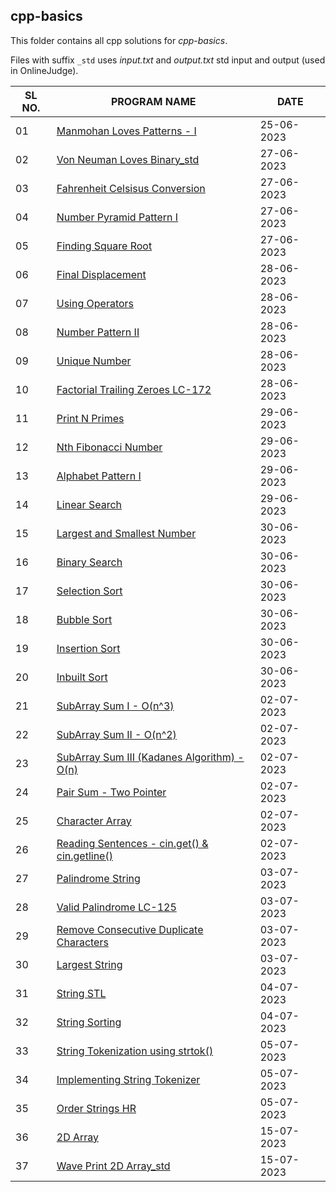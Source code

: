 ## cpp-basics

This folder contains all cpp solutions for _cpp-basics_.

Files with suffix `_std` uses _input.txt_ and _output.txt_ std input and output (used in OnlineJudge).

| SL NO. | PROGRAM NAME                                                                                            | DATE       |
| ------ | ------------------------------------------------------------------------------------------------------- | ---------- |
| 01     | [Manmohan Loves Patterns - I](<01_Manmohan Loves Patterns - I.cpp>)                                     | 25-06-2023 |
| 02     | [Von Neuman Loves Binary_std](<02_Von Neuman Loves Binary_std.cpp>)                                     | 27-06-2023 |
| 03     | [Fahrenheit Celsisus Conversion](<03_Fahrenheit Celsisus Conversion.cpp>)                               | 27-06-2023 |
| 04     | [Number Pyramid Pattern I](<04_Number Pyramid Pattern I.cpp>)                                           | 27-06-2023 |
| 05     | [Finding Square Root](<05_Finding Square Root.cpp>)                                                     | 27-06-2023 |
| 06     | [Final Displacement](<06_Final Displacement.cpp>)                                                       | 28-06-2023 |
| 07     | [Using Operators](<07_Using Operators.cpp>)                                                             | 28-06-2023 |
| 08     | [Number Pattern II](<08_Number Pattern II.cpp>)                                                         | 28-06-2023 |
| 09     | [Unique Number](<09_Unique Number.cpp>)                                                                 | 28-06-2023 |
| 10     | [Factorial Trailing Zeroes LC-172](<10_Factorial Trailing Zeroes LC-172.cpp>)                           | 28-06-2023 |
| 11     | [Print N Primes](<11_Print N Primes.cpp>)                                                               | 29-06-2023 |
| 12     | [Nth Fibonacci Number](<12_Nth Fibonacci Number.cpp>)                                                   | 29-06-2023 |
| 13     | [Alphabet Pattern I](<13_Alphabet Pattern I.cpp>)                                                       | 29-06-2023 |
| 14     | [Linear Search](<14_Linear Search.cpp>)                                                                 | 29-06-2023 |
| 15     | [Largest and Smallest Number](<15_Largest and Smallest Number.cpp>)                                     | 30-06-2023 |
| 16     | [Binary Search](<16_Binary Search.cpp>)                                                                 | 30-06-2023 |
| 17     | [Selection Sort](<17_Selection Sort.cpp>)                                                               | 30-06-2023 |
| 18     | [Bubble Sort](<18_Bubble Sort.cpp>)                                                                     | 30-06-2023 |
| 19     | [Insertion Sort](<19_Insertion Sort.cpp>)                                                               | 30-06-2023 |
| 20     | [Inbuilt Sort](<20_Inbuilt Sort.cpp>)                                                                   | 30-06-2023 |
| 21     | [SubArray Sum I - O(n^3)](<21_SubArray Sum I - O(n3).cpp>)                                              | 02-07-2023 |
| 22     | [SubArray Sum II - O(n^2)](<22_SubArray Sum II - O(n2).cpp>)                                            | 02-07-2023 |
| 23     | [SubArray Sum III (Kadanes Algorithm) - O(n)](<23_SubArray Sum III (Kadanes Algorithm) - O(n).cpp>)     | 02-07-2023 |
| 24     | [Pair Sum - Two Pointer](<24_Pair Sum - Two Pointer.cpp>)                                               | 02-07-2023 |
| 25     | [Character Array](<25_Character Array.cpp>)                                                             | 02-07-2023 |
| 26     | [Reading Sentences - cin.get() & cin.getline()](<26_Reading Sentences - cin.get() & cin.getline().cpp>) | 02-07-2023 |
| 27     | [Palindrome String](<27_Palindrome String.cpp>)                                                         | 03-07-2023 |
| 28     | [Valid Palindrome LC-125](<28_Valid Palindrome LC-125.cpp>)                                             | 03-07-2023 |
| 29     | [Remove Consecutive Duplicate Characters](<29_Remove Consecutive Duplicate Characters.cpp>)             | 03-07-2023 |
| 30     | [Largest String](<30_Largest String.cpp>)                                                               | 03-07-2023 |
| 31     | [String STL](<31_String STL.cpp>)                                                                       | 04-07-2023 |
| 32     | [String Sorting](<32_String Sorting.cpp>)                                                               | 04-07-2023 |
| 33     | [String Tokenization using strtok()](<33_String Tokenization using strtok().cpp>)                       | 05-07-2023 |
| 34     | [Implementing String Tokenizer](<34_Implementing String Tokenizer.cpp>)                                 | 05-07-2023 |
| 35     | [Order Strings HR](<35_Order Strings HR.cpp>)                                                           | 05-07-2023 |
| 36     | [2D Array](<36_2D Array.cpp>)                                                                           | 15-07-2023 |
| 37 | [Wave Print 2D Array_std](<37_Wave_Print_2D_Array_std.cpp>) | 15-07-2023 | 
